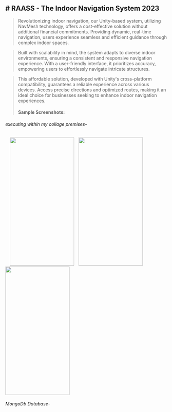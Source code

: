 ## # **RAASS - The Indoor Navigation System 2023**
> Revolutionizing indoor navigation, our Unity-based system, utilizing NavMesh technology, offers a cost-effective solution without additional financial commitments. Providing dynamic, real-time navigation, users experience seamless and efficient guidance through complex indoor spaces.

> Built with scalability in mind, the system adapts to diverse indoor environments, ensuring a consistent and responsive navigation experience. With a user-friendly interface, it prioritizes accuracy, empowering users to effortlessly navigate intricate structures.

> This affordable solution, developed with Unity's cross-platform compatibility, guarantees a reliable experience across various devices. Access precise directions and optimized routes, making it an ideal choice for businesses seeking to enhance indoor navigation experiences.
>
> #### Sample Screenshots:
###### executing within my collage premises-
&emsp;<img src="https://github.com/SatyendraDhamgaye/RAASS/assets/112928058/8020cc73-887a-4d96-a144-cc9bb00ac9e1" width="200" height="400">&emsp;<img src="[https://github.com/SatyendraDhamgaye/RAASS/assets/112928058/8020cc73-887a-4d96-a144-cc9bb00ac9e1](https://github.com/SatyendraDhamgaye/RAASS/assets/112928058/6937f75f-a1bf-4c76-85e1-67450fea98a0)" width="200" height="400">&emsp;<img src="[https://github.com/SatyendraDhamgaye/RAASS/assets/112928058/8020cc73-887a-4d96-a144-cc9bb00ac9e1](https://github.com/SatyendraDhamgaye/RAASS/assets/112928058/4941ffe0-c016-4979-8ab9-5610d4555574)" width="200" height="400">


###### MongoDb Database-
